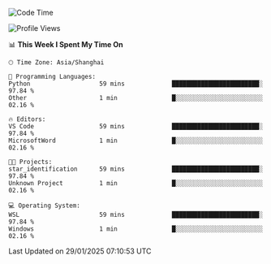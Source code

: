 <!--START_SECTION:waka-->
![Code Time](http://img.shields.io/badge/Code%20Time-2%2C228%20hrs%205%20mins-blue)

![Profile Views](http://img.shields.io/badge/Profile%20Views-3-blue)

📊 **This Week I Spent My Time On** 

```text
🕑︎ Time Zone: Asia/Shanghai

💬 Programming Languages: 
Python                   59 mins             ████████████████████████░   97.84 % 
Other                    1 min               █░░░░░░░░░░░░░░░░░░░░░░░░   02.16 % 

🔥 Editors: 
VS Code                  59 mins             ████████████████████████░   97.84 % 
MicrosoftWord            1 min               █░░░░░░░░░░░░░░░░░░░░░░░░   02.16 % 

🐱‍💻 Projects: 
star_identification      59 mins             ████████████████████████░   97.84 % 
Unknown Project          1 min               █░░░░░░░░░░░░░░░░░░░░░░░░   02.16 % 

💻 Operating System: 
WSL                      59 mins             ████████████████████████░   97.84 % 
Windows                  1 min               █░░░░░░░░░░░░░░░░░░░░░░░░   02.16 % 
```


 Last Updated on 29/01/2025 07:10:53 UTC
<!--END_SECTION:waka-->